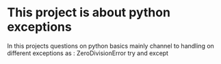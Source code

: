 # This project is about python exceptions
In this projects questions on python basics mainly channel to handling on different exceptions as :
ZeroDivisionError
try and except
